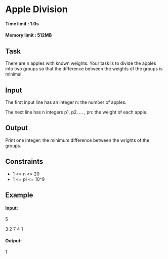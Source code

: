 # Apple Division
#### Time limit : 1.0s
#### Memory limit : 512MB

## Task
There are n apples with known weights. Your task is to divide the apples into two groups so that the difference between 
the weights of the groups is minimal.
## Input
The first input line has an integer n: the number of apples.

The next line has n integers p1, p2, ... , pn: the weight of each apple.
## Output
Print one integer: the minimum difference between the wrights of the groups.
## Constraints
- 1 <= n <= 20
- 1 <= pi <= 10^9

## Example
#### Input:
5

3 2 7 4 1

#### Output:
1